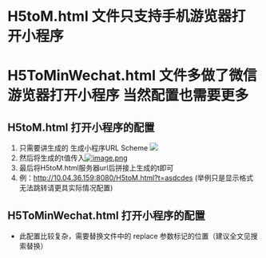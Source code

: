 # H5toM.html 文件只支持手机游览器打开小程序
# H5ToMinWechat.html 文件多做了微信游览器打开小程序 当然配置也需要更多


## H5toM.html 打开小程序的配置
1. 只需要讲生成的 生成小程序URL Scheme ![](https://i.postimg.cc/xdR6bKdB/image.png) 
2. 然后将生成的t值传入[![image.png](https://i.postimg.cc/W3cJjKjv/image.png)](https://postimg.cc/cKTJBFr9)
3. 最后将H5toM.html服务器url后拼接上生成的t即可 
4. 例：http://10.04.36.159:8080/H5toM.html?t=asdcdes (举例只是显示格式无法跳转请更具实际情况配置)

## H5ToMinWechat.html 打开小程序的配置
* 此配置比较复杂，需要替换文件中的 replace 参数标记的位置（建议全文见搜索替换）